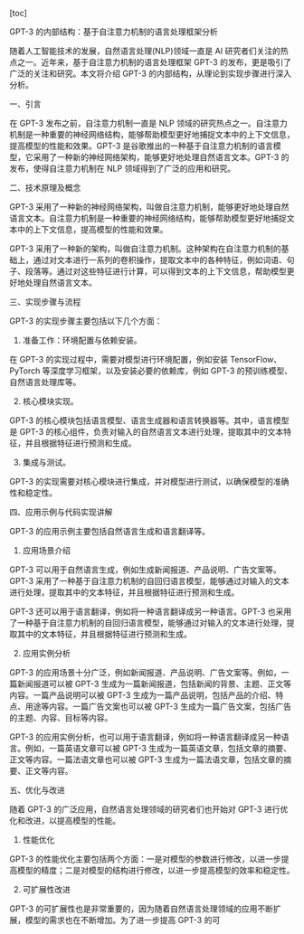 
[toc]                    
                
                
GPT-3 的内部结构：基于自注意力机制的语言处理框架分析

随着人工智能技术的发展，自然语言处理(NLP)领域一直是 AI 研究者们关注的热点之一。近年来，基于自注意力机制的语言处理框架 GPT-3 的发布，更是吸引了广泛的关注和研究。本文将介绍 GPT-3 的内部结构，从理论到实现步骤进行深入分析。

一、引言

在 GPT-3 发布之前，自注意力机制一直是 NLP 领域的研究热点之一。自注意力机制是一种重要的神经网络结构，能够帮助模型更好地捕捉文本中的上下文信息，提高模型的性能和效果。GPT-3 是谷歌推出的一种基于自注意力机制的语言模型，它采用了一种新的神经网络架构，能够更好地处理自然语言文本。GPT-3 的发布，使得自注意力机制在 NLP 领域得到了广泛的应用和研究。

二、技术原理及概念

GPT-3 采用了一种新的神经网络架构，叫做自注意力机制，能够更好地处理自然语言文本。自注意力机制是一种重要的神经网络结构，能够帮助模型更好地捕捉文本中的上下文信息，提高模型的性能和效果。

GPT-3 采用了一种新的架构，叫做自注意力机制。这种架构在自注意力机制的基础上，通过对文本进行一系列的卷积操作，提取文本中的各种特征，例如词语、句子、段落等。通过对这些特征进行计算，可以得到文本的上下文信息，帮助模型更好地处理自然语言文本。

三、实现步骤与流程

GPT-3 的实现步骤主要包括以下几个方面：

1. 准备工作：环境配置与依赖安装。

在 GPT-3 的实现过程中，需要对模型进行环境配置，例如安装 TensorFlow、PyTorch 等深度学习框架，以及安装必要的依赖库，例如 GPT-3 的预训练模型、自然语言处理库等。

2. 核心模块实现。

GPT-3 的核心模块包括语言模型、语言生成器和语言转换器等。其中，语言模型是 GPT-3 的核心组件，负责对输入的自然语言文本进行处理，提取其中的文本特征，并且根据特征进行预测和生成。

3. 集成与测试。

GPT-3 的实现需要对核心模块进行集成，并对模型进行测试，以确保模型的准确性和稳定性。

四、应用示例与代码实现讲解

GPT-3 的应用示例主要包括自然语言生成和语言翻译等。

1. 应用场景介绍

GPT-3 可以用于自然语言生成，例如生成新闻报道、产品说明、广告文案等。GPT-3 采用了一种基于自注意力机制的自回归语言模型，能够通过对输入的文本进行处理，提取其中的文本特征，并且根据特征进行预测和生成。

GPT-3 还可以用于语言翻译，例如将一种语言翻译成另一种语言。GPT-3 也采用了一种基于自注意力机制的自回归语言模型，能够通过对输入的文本进行处理，提取其中的文本特征，并且根据特征进行预测和生成。

2. 应用实例分析

GPT-3 的应用场景十分广泛，例如新闻报道、产品说明、广告文案等。例如，一篇新闻报道可以被 GPT-3 生成为一篇新闻报道，包括新闻的背景、主题、正文等内容。一篇产品说明可以被 GPT-3 生成为一篇产品说明，包括产品的介绍、特点、用途等内容。一篇广告文案也可以被 GPT-3 生成为一篇广告文案，包括广告的主题、内容、目标等内容。

GPT-3 的应用实例分析，也可以用于语言翻译，例如将一种语言翻译成另一种语言。例如，一篇英语文章可以被 GPT-3 生成为一篇英语文章，包括文章的摘要、正文等内容。一篇法语文章也可以被 GPT-3 生成为一篇法语文章，包括文章的摘要、正文等内容。

五、优化与改进

随着 GPT-3 的广泛应用，自然语言处理领域的研究者们也开始对 GPT-3 进行优化和改进，以提高模型的性能。

1. 性能优化

GPT-3 的性能优化主要包括两个方面：一是对模型的参数进行修改，以进一步提高模型的精度；二是对模型的结构进行修改，以进一步提高模型的效率和稳定性。

2. 可扩展性改进

GPT-3 的可扩展性也是非常重要的，因为随着自然语言处理领域的应用不断扩展，模型的需求也在不断增加。为了进一步提高 GPT-3 的可

